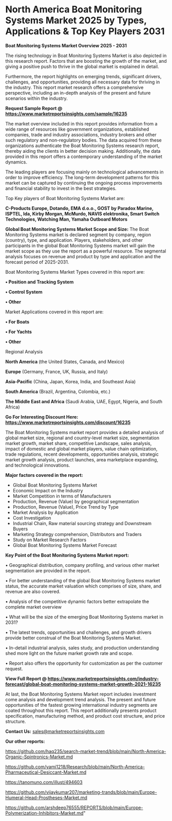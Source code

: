 # North America Boat Monitoring Systems Market 2025 by Types, Applications & Top Key Players 2031

<Strong> Boat Monitoring Systems Market Overview 2025 - 2031</strong>

The rising technology in Boat Monitoring Systems Market is also depicted in this research report. Factors that are boosting the growth of the market, and giving a positive push to thrive in the global market is explained in detail.

Furthermore, the report highlights on emerging trends, significant drivers, challenges, and opportunities, providing all necessary data for thriving in the industry. This report market research offers a comprehensive perspective, including an in-depth analysis of the present and future scenarios within the industry.

<strong>Request Sample Report @ <a href=https://www.marketreportsinsights.com/sample/16235>https://www.marketreportsinsights.com/sample/16235</a></strong>

The market overview included in this report provides information from a wide range of resources like government organizations, established companies, trade and industry associations, industry brokers and other such regulatory and non-regulatory bodies. The data acquired from these organizations authenticate the Boat Monitoring Systems research report, thereby aiding the clients in better decision making. Additionally, the data provided in this report offers a contemporary understanding of the market dynamics.

The leading players are focusing mainly on technological advancements in order to improve efficiency. The long-term development patterns for this market can be captured by continuing the ongoing process improvements and financial stability to invest in the best strategies.

Top Key players of Boat Monitoring Systems Market are:

<strong>C-Products Europe, Dotando, EMA d.o.o., GOST by Paradox Marine, ISPTEL, lda, Kirby Morgan, McMurdo, NAVIS elektronika, Smart Switch Technologies, Watching Man, Yamaha Outboard Motors</strong>

<strong><b>Global Boat Monitoring Systems Market Scope and Size:</b></strong>
The Boat Monitoring Systems market is declared segment by company, region (country), type, and application. Players, stakeholders, and other participants in the global Boat Monitoring Systems market will gain the market scope as they use the report as a powerful resource. The segmental analysis focuses on revenue and product by type and application and the forecast period of 2025-2031.

Boat Monitoring Systems Market Types covered in this report are:

<strong>• Position and Tracking System

• Control System

• Other</strong>

Market Applications covered in this report are:

<strong>• For Boats

• For Yachts

• Other</strong> 

Regional Analysis

<strong>North America</strong> (the United States, Canada, and Mexico)

<strong>Europe</strong> (Germany, France, UK, Russia, and Italy)

<strong>Asia-Pacific</strong> (China, Japan, Korea, India, and Southeast Asia)

<strong>South America</strong> (Brazil, Argentina, Colombia, etc.)

<strong>The Middle East and Africa</strong> (Saudi Arabia, UAE, Egypt, Nigeria, and South Africa)

<strong>Go For Interesting Discount Here: <a href=https://www.marketreportsinsights.com/discount/16235>https://www.marketreportsinsights.com/discount/16235</a></strong>

The Boat Monitoring Systems market report provides a detailed analysis of global market size, regional and country-level market size, segmentation market growth, market share, competitive Landscape, sales analysis, impact of domestic and global market players, value chain optimization, trade regulations, recent developments, opportunities analysis, strategic market growth analysis, product launches, area marketplace expanding, and technological innovations.

<strong><b>Major factors covered in the report:</b></strong>
<ul>
  <li>Global Boat Monitoring Systems Market </li>
  <li>Economic Impact on the Industry</li>
  <li>Market Competition in terms of Manufacturers</li>
  <li>Production, Revenue (Value) by geographical segmentation</li>
  <li>Production, Revenue (Value), Price Trend by Type</li>
  <li>Market Analysis by Application</li>
  <li>Cost Investigation</li>
  <li>Industrial Chain, Raw material sourcing strategy and Downstream Buyers</li>
  <li>Marketing Strategy comprehension, Distributors and Traders</li>
  <li>Study on Market Research Factors</li>
  <li>Global Boat Monitoring Systems Market Forecast</li>
</ul>

<strong><b>Key Point of the Boat Monitoring Systems Market report:</b></strong>

• Geographical distribution, company profiling, and various other market segmentation are provided in the report.

• For better understanding of the global Boat Monitoring Systems market status, the accurate market valuation which comprises of size, share, and revenue are also covered.

• Analysis of the competitive dynamic factors better extrapolate the complete market overview

• What will be the size of the emerging Boat Monitoring Systems market in 2031?

• The latest trends, opportunities and challenges, and growth drivers provide better construal of the Boat Monitoring Systems Market.

• In-detail industrial analysis, sales study, and production understanding shed more light on the future market growth rate and scope.

• Report also offers the opportunity for customization as per the customer request.

<strong><b>View Full Report @ <a href=https://www.marketreportsinsights.com/industry-forecast/global-boat-monitoring-systems-market-growth-2021-16235>https://www.marketreportsinsights.com/industry-forecast/global-boat-monitoring-systems-market-growth-2021-16235</a></b></strong>


At last, the Boat Monitoring Systems Market report includes investment come analysis and development trend analysis. The present and future opportunities of the fastest growing international industry segments are coated throughout this report. This report additionally presents product specification, manufacturing method, and product cost structure, and price structure.

<strong>Contact Us:</strong>
sales@marketreportsinsights.com

<strong>Our other reports:</strong>

<a href=https://github.com/haq235/search-market-trend/blob/main/North-America-Organic-Spintronics-Market.md>https://github.com/haq235/search-market-trend/blob/main/North-America-Organic-Spintronics-Market.md</a>

<a href=https://github.com/yami1218/Research/blob/main/North-America-Pharmaceutical-Desiccant-Market.md>https://github.com/yami1218/Research/blob/main/North-America-Pharmaceutical-Desiccant-Market.md</a>

<a href=https://tanomuno.com/illust/494603>https://tanomuno.com/illust/494603</a>

<a href=https://github.com/vijaykumar207/marketing-trands/blob/main/Europe-Humeral-Head-Prostheses-Market.md>https://github.com/vijaykumar207/marketing-trands/blob/main/Europe-Humeral-Head-Prostheses-Market.md</a>

<a href=https://github.com/arshdeep76555/REPORTS/blob/main/Europe-Polymerization-Inhibitors-Market.md>https://github.com/arshdeep76555/REPORTS/blob/main/Europe-Polymerization-Inhibitors-Market.md</a>"
